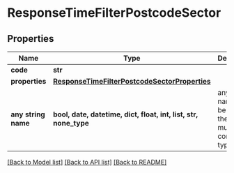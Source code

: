 # ResponseTimeFilterPostcodeSector


## Properties
Name | Type | Description | Notes
------------ | ------------- | ------------- | -------------
**code** | **str** |  | 
**properties** | [**ResponseTimeFilterPostcodeSectorProperties**](ResponseTimeFilterPostcodeSectorProperties.md) |  | 
**any string name** | **bool, date, datetime, dict, float, int, list, str, none_type** | any string name can be used but the value must be the correct type | [optional]

[[Back to Model list]](../README.md#documentation-for-models) [[Back to API list]](../README.md#documentation-for-api-endpoints) [[Back to README]](../README.md)


